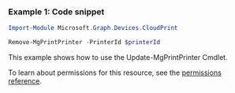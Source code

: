 ### Example 1: Code snippet

```powershellImport-Module Microsoft.Graph.Devices.CloudPrint

Remove-MgPrintPrinter -PrinterId $printerId
```
This example shows how to use the Update-MgPrintPrinter Cmdlet.
To learn about permissions for this resource, see the [permissions reference](/graph/permissions-reference).

